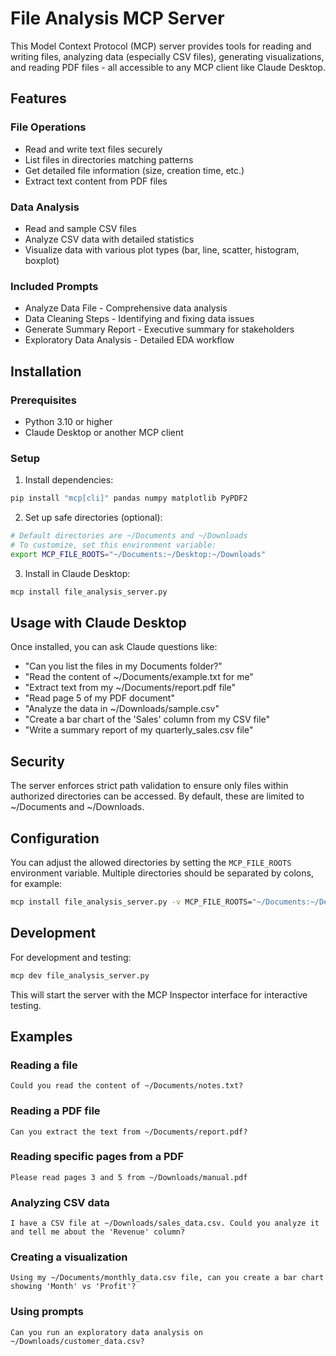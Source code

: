 # File Analysis MCP Server

This Model Context Protocol (MCP) server provides tools for reading and writing files, analyzing data (especially CSV files), generating visualizations, and reading PDF files - all accessible to any MCP client like Claude Desktop.

## Features

### File Operations
- Read and write text files securely
- List files in directories matching patterns
- Get detailed file information (size, creation time, etc.)
- Extract text content from PDF files

### Data Analysis
- Read and sample CSV files
- Analyze CSV data with detailed statistics
- Visualize data with various plot types (bar, line, scatter, histogram, boxplot)

### Included Prompts
- Analyze Data File - Comprehensive data analysis
- Data Cleaning Steps - Identifying and fixing data issues
- Generate Summary Report - Executive summary for stakeholders
- Exploratory Data Analysis - Detailed EDA workflow

## Installation

### Prerequisites
- Python 3.10 or higher
- Claude Desktop or another MCP client

### Setup

1. Install dependencies:
```bash
pip install "mcp[cli]" pandas numpy matplotlib PyPDF2
```

2. Set up safe directories (optional):
```bash
# Default directories are ~/Documents and ~/Downloads
# To customize, set this environment variable:
export MCP_FILE_ROOTS="~/Documents:~/Desktop:~/Downloads"
```

3. Install in Claude Desktop:
```bash
mcp install file_analysis_server.py
```

## Usage with Claude Desktop

Once installed, you can ask Claude questions like:

- "Can you list the files in my Documents folder?"
- "Read the content of ~/Documents/example.txt for me"
- "Extract text from my ~/Documents/report.pdf file"
- "Read page 5 of my PDF document"
- "Analyze the data in ~/Downloads/sample.csv"
- "Create a bar chart of the 'Sales' column from my CSV file"
- "Write a summary report of my quarterly_sales.csv file"

## Security

The server enforces strict path validation to ensure only files within authorized directories can be accessed. By default, these are limited to ~/Documents and ~/Downloads.

## Configuration

You can adjust the allowed directories by setting the `MCP_FILE_ROOTS` environment variable. Multiple directories should be separated by colons, for example:

```bash
mcp install file_analysis_server.py -v MCP_FILE_ROOTS="~/Documents:~/Desktop:~/projects/data"
```

## Development

For development and testing:

```bash
mcp dev file_analysis_server.py
```

This will start the server with the MCP Inspector interface for interactive testing.

## Examples

### Reading a file
```
Could you read the content of ~/Documents/notes.txt?
```

### Reading a PDF file
```
Can you extract the text from ~/Documents/report.pdf?
```

### Reading specific pages from a PDF
```
Please read pages 3 and 5 from ~/Downloads/manual.pdf
```

### Analyzing CSV data
```
I have a CSV file at ~/Downloads/sales_data.csv. Could you analyze it and tell me about the 'Revenue' column?
```

### Creating a visualization
```
Using my ~/Documents/monthly_data.csv file, can you create a bar chart showing 'Month' vs 'Profit'?
```

### Using prompts
```
Can you run an exploratory data analysis on ~/Downloads/customer_data.csv?
```